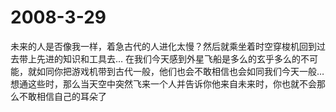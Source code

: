 # 2008-3-29
未来的人是否像我一样，着急古代的人进化太慢？然后就乘坐着时空穿梭机回到过去带上先进的知识和工具去…
在我们今天感到外星飞船是多么的玄乎多么的不可能，就如同你把游戏机带到古代一般，他们也会不敢相信也会如同我们今天一般…想通这些时，那么当天空中突然飞来一个人并告诉你他来自未来时，你也就不会那么不敢相信自己的耳朵了
